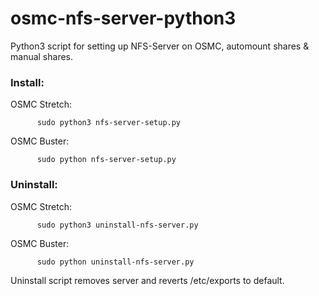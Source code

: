 # osmc-nfs-server-python3

Python3 script for setting up NFS-Server on OSMC, automount shares & manual shares. 

<h3>Install:</h3>

OSMC Stretch:
          
          sudo python3 nfs-server-setup.py
          
OSMC Buster:
          
          sudo python nfs-server-setup.py
   

<h3>Uninstall:</h3>

OSMC Stretch:

          sudo python3 uninstall-nfs-server.py
          
OSMC Buster:

          sudo python uninstall-nfs-server.py
          
Uninstall script removes server and reverts /etc/exports to default. 
